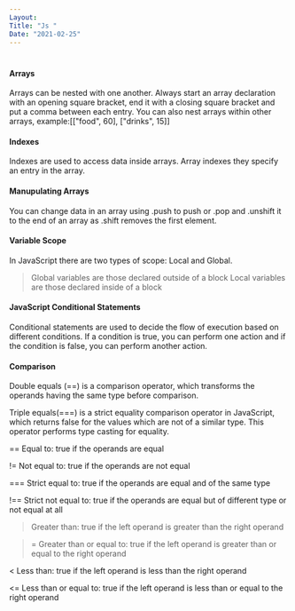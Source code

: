 ```yaml
---
Layout:
Title: "Js "
Date: "2021-02-25"
---
```


# 

#### Arrays

Arrays can be nested with one another. Always start an array declaration with an opening square bracket, end it with a closing square bracket and put a comma between each entry. You can also nest arrays within other arrays, example:[["food", 60], ["drinks", 15]]

#### Indexes

Indexes are used to access data inside arrays. Array indexes they specify an entry in the array. 

#### Manupulating Arrays

You can change data in an array using .push to push or .pop and .unshift it to the end of an array as .shift removes the first element.

#### Variable Scope

In JavaScript there are two types of scope: Local and Global.

>Global variables are those declared outside of a block
>Local variables are those declared inside of a block

#### JavaScript Conditional Statements

Conditional statements are used to decide the flow of execution based on different conditions. If a condition is true, you can perform one action and if the condition is false, you can perform another action.

#### Comparison
 
 Double equals (==) is a comparison operator, which transforms the operands having the same type before comparison. 
 
 Triple equals(===) is a strict equality comparison operator in JavaScript, which returns false for the values which are not of a similar type. This operator performs type casting for equality.

==	Equal to: true if the operands are equal

!=	Not equal to: true if the operands are not equal	

===	Strict equal to: true if the operands are equal and of the same type

!==	Strict not equal to: true if the operands are equal but of different type or not equal at all	

>	Greater than: true if the left operand is greater than the right operand	

>=	Greater than or equal to: true if the left operand is greater than or equal to the right operand

<	Less than: true if the left operand is less than the right operand	

<=	Less than or equal to: true if the left operand is less than or equal to the right operand